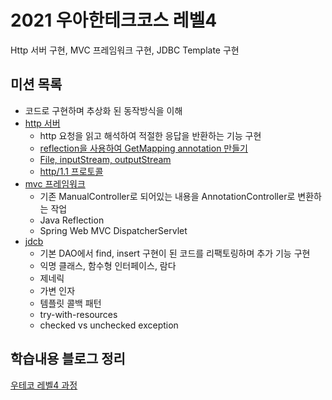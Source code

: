 # 2021 우아한테크코스 레벨4
Http 서버 구현, MVC 프레임워크 구현, JDBC Template 구현

## 미션 목록
- 코드로 구현하며 추상화 된 동작방식을 이해
- [http 서버](https://github.com/knae11/woowalevel4/tree/http)
    - http 요청을 읽고 해석하여 적절한 응답을 반환하는 기능 구현
    - [reflection을 사용하여 GetMapping annotation 만들기](https://nauni.tistory.com/293)
    - [File, inputStream, outputStream](https://nauni.tistory.com/294)
    - [http/1.1 프로토콜](https://nauni.tistory.com/295) 
- [mvc 프레임워크](https://github.com/knae11/woowalevel4/tree/mvc)
    -  기존 ManualController로 되어있는 내용을 AnnotationController로 변환하는 작업 
    -  Java Reflection
    -  Spring Web MVC DispatcherServlet
- [jdcb](https://github.com/knae11/woowalevel4/tree/jdbc)
    - 기본 DAO에서 find, insert 구현이 된 코드를 리팩토링하며 추가 기능 구현
    - 익명 클래스, 함수형 인터페이스, 람다
    - 제네릭
    - 가변 인자
    - 템플릿 콜백 패턴
    - try-with-resources
    - checked vs unchecked exception

## 학습내용 블로그 정리
[우테코 레벨4 과정](https://nauni.tistory.com/category/%EC%9A%B0%EC%95%84%ED%95%9C%ED%85%8C%ED%81%AC%EC%BD%94%EC%8A%A4/%EB%A0%88%EB%B2%A84)
